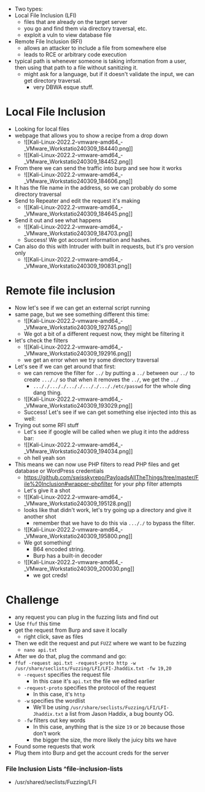 - Two types:
- Local File Inclusion (LFI)
	- files that are already on the target server
	- you go and find them via directory traversal, etc.
	- exploit a vuln to view database file
- Remote File Inclusion (RFI)
	- allows an attacker to include a file from somewhere else
	- leads to RCE or arbitrary code execution
- typical path is whenever someone is taking information from a user, then using that path to a file without sanitizing it.
	- might ask for a language, but if it doesn't validate the input, we can get directory traversal.
		- very DBWA esque stuff.
# Local File Inclusion
- Looking for local files
- webpage that allows you to show a recipe from a drop down
	- ![[Kali-Linux-2022.2-vmware-amd64_-_VMware_Workstatio240309_184440.png]]
	- ![[Kali-Linux-2022.2-vmware-amd64_-_VMware_Workstatio240309_184452.png]]
- From there we can send the traffic into burp and see how it works
	- ![[Kali-Linux-2022.2-vmware-amd64_-_VMware_Workstatio240309_184606.png]]
- It has the file name in the address, so we can probably do some directory traversal
- Send to Repeater and edit the request it's making
	- ![[Kali-Linux-2022.2-vmware-amd64_-_VMware_Workstatio240309_184645.png]]
- Send it out and see what happens
	- ![[Kali-Linux-2022.2-vmware-amd64_-_VMware_Workstatio240309_184703.png]]
	- Success! We got account information and hashes.
- Can also do this with Intruder with built in requests, but it's pro version only
	- ![[Kali-Linux-2022.2-vmware-amd64_-_VMware_Workstatio240309_190831.png]]
# Remote file inclusion
- Now let's see if we can get an external script running
- same page, but we see something different this time:
	- ![[Kali-Linux-2022.2-vmware-amd64_-_VMware_Workstatio240309_192745.png]]
	- We got a bit of a different request now, they might be filtering it
- let's check the filters
	- ![[Kali-Linux-2022.2-vmware-amd64_-_VMware_Workstatio240309_192916.png]]
	- we get an error when we try some directory traversal
- Let's see if we can get around that first:
	- we can remove the filter for `../` by putting a `../` between our `../` to create `..././` so that when it removes the `../`, we get the `../`
		- `..././..././..././..././..././etc/passwd` for the whole ding dang thing.
	- ![[Kali-Linux-2022.2-vmware-amd64_-_VMware_Workstatio240309_193029.png]]
	- Success! Let's see if we can get something else injected into this as well:
- Trying out some RFI stuff
	- Let's see if google will be called when we plug it into the address bar:
	- ![[Kali-Linux-2022.2-vmware-amd64_-_VMware_Workstatio240309_194034.png]]
	- oh hell yeah son
- This means we can now use PHP filters to read PHP files and get database or WordPress credentials
	- https://github.com/swisskyrepo/PayloadsAllTheThings/tree/master/File%20Inclusion#wrapper-phpfilter for your php filter attempts
	- Let's give it a shot
	- ![[Kali-Linux-2022.2-vmware-amd64_-_VMware_Workstatio240309_195128.png]]
	- looks like that didn't work, let's try going up a directory and give it another shot
		- remember that we have to do this via `..././` to bypass the filter.
	- ![[Kali-Linux-2022.2-vmware-amd64_-_VMware_Workstatio240309_195800.png]]
	- We got something!
		- B64 encoded string.
		- Burp has a built-in decoder
	- ![[Kali-Linux-2022.2-vmware-amd64_-_VMware_Workstatio240309_200030.png]]
		- we got creds!
# Challenge
- any request you can plug in the fuzzing lists and find out
- Use `ffuf` this time
- get the request from Burp and save it locally
	- right click, save as files
- Then we edit the request and put `FUZZ` where we want to be fuzzing
	- `nano api.txt`
- After we do that, plug the command and go:
- `ffuf -request api.txt -request-proto http -w /usr/share/seclists/Fuzzing/LFI/LFI-Jhaddix.txt -fw 19,20`
	- `-request` specifies the request file
		- In this case it's `api.txt` the file we edited earlier
	- `-request-proto` specifies the protocol of the request
		- In this case, it's `http`
	- `-w` specifies the wordlist
		- We'll be using `/usr/share/seclists/Fuzzing/LFI/LFI-Jhaddix.txt` a list from Jason Haddix, a bug bounty OG.
	- `-fw` filters out key words
		- In this case, anything that is the size `19` or `20` because those don't work
		- the bigger the size, the more likely the juicy bits we have
- Found some requests that work
- Plug them into Burp and get the account creds for the server
### File Inclusion Lists ^file-inclusion-lists
- /usr/shared/seclists/Fuzzing/LFI